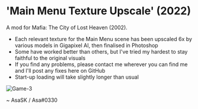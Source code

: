 # 'Main Menu Texture Upscale' (2022)
A mod for Mafia: The City of Lost Heaven (2002).

- Each relevant texture for the Main Menu scene has been upscaled 6x by various models in Gigapixel AI, then finalised in Photoshop
- Some have worked better than others, but I've tried my hardest to stay faithful to the original visuals
- If you find any problems, please contact me wherever you can find me and I'll post any fixes here on GitHub
- Start-up loading will take slightly longer than usual

![Game-3](https://user-images.githubusercontent.com/111624709/203651381-8a06c6af-7310-46a5-b257-3d1e016b14a8.png)

~ AsaSK / Asa#0330
